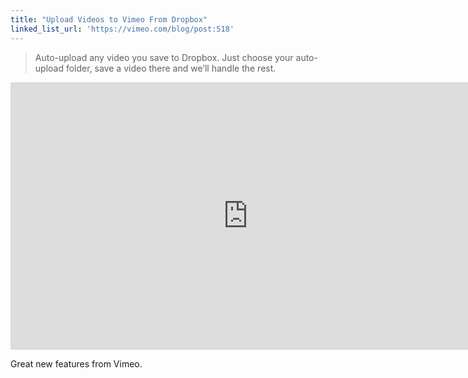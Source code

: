 ```yaml
---
title: "Upload Videos to Vimeo From Dropbox"
linked_list_url: 'https://vimeo.com/blog/post:518'
---
```

<blockquote><p>
  Auto-upload any video you save to Dropbox. Just choose your auto-upload folder, save a video there and we’ll handle the rest.
</p></blockquote>
<p><iframe src="http://player.vimeo.com/video/48046038?color=ffffff" width="760" height="428" frameborder="0" webkitAllowFullScreen mozallowfullscreen allowFullScreen></iframe></p>
<p>Great new features from Vimeo.</p>
